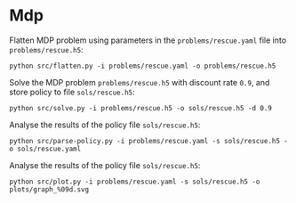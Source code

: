 # Mdp


Flatten MDP problem using parameters in the ```problems/rescue.yaml``` file into  ```problems/rescue.h5```:
```
python src/flatten.py -i problems/rescue.yaml -o problems/rescue.h5
```

Solve the MDP problem ```problems/rescue.h5``` with discount rate ```0.9```, and store policy to file ```sols/rescue.h5```:
```
python src/solve.py -i problems/rescue.h5 -o sols/rescue.h5 -d 0.9
```

Analyse the results of the policy file ```sols/rescue.h5```:
```
python src/parse-policy.py -i problems/rescue.yaml -s sols/rescue.h5 -o sols/rescue.yaml
```

Analyse the results of the policy file ```sols/rescue.h5```:
```
python src/plot.py -i problems/rescue.yaml -s sols/rescue.h5 -o plots/graph_%09d.svg
```
